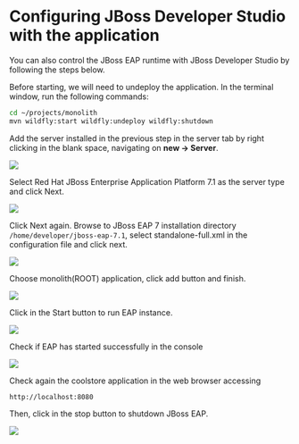 # Configuring JBoss Developer Studio with the application

You can also control the JBoss EAP runtime with JBoss Developer Studio by following the steps below.

Before starting, we will need to undeploy the application. In the terminal window, run the following commands:

```bash
cd ~/projects/monolith
mvn wildfly:start wildfly:undeploy wildfly:shutdown
```

Add the server installed in the previous step in the server tab by right clicking in the blank space, navigating on **new → Server**.

![](https://lh5.googleusercontent.com/dC6-WBxn4KNAxJ6F9Nhh_XOyv_4j0uLz09Bq23AAYr-4zJDILdltEV3NxBuXkTT2wvA5QNeAEneBZ2gHh2fV_MAt0d2Qidxj-gJ7vRVnyriHWvLgMVHe1WDR10IrFxU9Wj9z1SHw)

Select Red Hat JBoss Enterprise Application Platform 7.1 as the server type and click Next.

![](https://lh5.googleusercontent.com/l6Vda8rnmzNYjB9-KxPyu6FpiapTE0cYd5J19EsDEep9YP5EcDbBGfnFJhJK_xgUQFoY8kQqSRZhU49W9fp9CbySfWahuwP0BTIt1GVXoMWG0rK0E5JacOPfaaERgsqvf5FC99zL)

Click Next again. Browse to JBoss EAP 7 installation directory `/home/developer/jboss-eap-7.1`, select standalone-full.xml in the configuration file and click next.

![](https://lh6.googleusercontent.com/Vn640o8FfFrdgGB-PHEr-xRIXk7Tg3QoAwX00yqIqAK3daRPSrcca6RHSz1U7Q20pmpwA4WsICGFUg3npDhrZAjROe31L-f72qkjGNlYm4OHd9LCr6ba4YyPCO7CWpxbUt6ElCBu)

Choose monolith\(ROOT\) application, click add button and finish.

![](https://lh6.googleusercontent.com/PipdcEFW1V1XlIgyZoFuUCSLtXz2n7MXKQp81syL0rn_zJ-b5ZDZfF2Q-EXTeOIIUMklmjaVab_Fl0hh-bQLsowT4l0ksCkLBLw6i8yZcE5ShVrjlhYYp6iBQ1cI2ZEpcynEmDMb)

Click in the Start button to run EAP instance.

![](https://lh4.googleusercontent.com/lU80L0GP-NR7RpFj7qjNX5QormVRuCWiaUoMEpmSIXrG0Xx5Cfi7fRTTcg88lgtkrTKe_Xt06aBKIUdCuQP52zdE-7qTw6yo81_6ggrUGQrEl_Xc-j9fEw4omhFykv9J8Ekn2tdD)

Check if EAP has started successfully in the console

![](https://lh6.googleusercontent.com/bmU-bof-6FxcMGJ63_39LfBo0-GwydY84FaP1YmkBtKF2Ko9bLRm-9hJfHUzUhM0d8V8YF_WRzdlUQWu7Dv7PcIR01qTaW8L63TDCMtTe-W7QJ_AqWxxh6bJVOtv-oXHmMpQ8O55)

Check again the coolstore application in the web browser accessing

`http://localhost:8080`

Then, click in the stop button to shutdown JBoss EAP.

![](https://lh6.googleusercontent.com/P-ln9IhPyJT22Xa77PhtvvMUPIJo42gqt-A2J0B9LTJEkP2pZTeZYeB4E7dqcDcfuisoOisE_ueFob2ggV3VJ5ZN39jUDCoikwZcax_iAtKhAxTd32LEWReSQ5ln-jUyeMoPo3-u)


